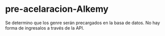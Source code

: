 # pre-acelaracion-Alkemy


Se determino que los genre serán precargados en la basa de datos. No hay forma de ingresalos a través de la API.
